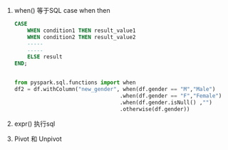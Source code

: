 1. when() 等于SQL case  when then 

   ```sql
   CASE
       WHEN condition1 THEN result_value1
       WHEN condition2 THEN result_value2
       -----
       -----
       ELSE result
   END;
   ```

   

   ```python
   
   from pyspark.sql.functions import when
   df2 = df.withColumn("new_gender", when(df.gender == "M","Male")
                                    .when(df.gender == "F","Female")
                                    .when(df.gender.isNull() ,"")
                                    .otherwise(df.gender))
   
   ```

   

   

2. expr() 执行sql

3.  Pivot 和 Unpivot

   

